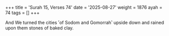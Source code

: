 +++
title = 'Surah 15, Verses 74'
date = '2025-08-27'
weight = 1876
ayah = 74
tags = []
+++

And We turned the cities ˹of Sodom and Gomorrah˺ upside down and rained upon them stones of baked clay.